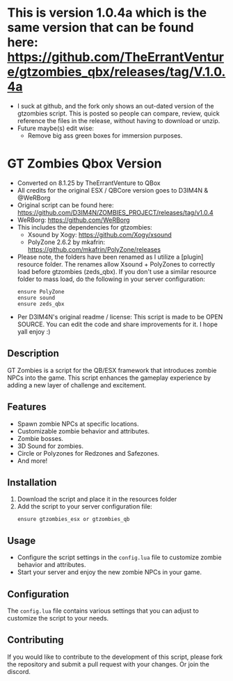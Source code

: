 # This is version 1.0.4a which is the same version that can be found here: https://github.com/TheErrantVenture/gtzombies_qbx/releases/tag/V.1.0.4a
- I suck at github, and the fork only shows an out-dated version of the gtzombies script.  This is posted so people can compare, review, quick reference the files in the release, without having to download or unzip.
- Future maybe(s) edit wise:
  - Remove big ass green boxes for immersion purposes.
# GT Zombies Qbox Version
- Converted on 8.1.25 by TheErrantVenture to QBox
- All credits for the original ESX / QBCore version goes to D3IM4N & @WeRBorg
- Original script can be found here: https://github.com/D3IM4N/ZOMBIES_PROJECT/releases/tag/v1.0.4
- WeRBorg: https://github.com/WeRBorg
- This includes the dependencies for gtzombies:
  - Xsound by Xogy: https://github.com/Xogy/xsound
  - PolyZone 2.6.2 by mkafrin: https://github.com/mkafrin/PolyZone/releases
- Please note, the folders have been renamed as I utilize a [plugin] resource folder.  The renames allow Xsound + PolyZones to correctly load before gtzombies (zeds_qbx).  If you don't use a similar resource folder to mass load, do the following in your server configuration:
   ```
   ensure PolyZone
   ensure sound
   ensure zeds_qbx
   ```
- Per D3IM4N's original readme / license: This script is made to be OPEN SOURCE. You can edit the code and share improvements for it. I hope yall enjoy :)

## Description
GT Zombies is a script for the QB/ESX framework that introduces zombie NPCs into the game. This script enhances the gameplay experience by adding a new layer of challenge and excitement.

## Features
- Spawn zombie NPCs at specific locations.
- Customizable zombie behavior and attributes.
- Zombie bosses.
- 3D Sound for zombies.
- Circle or Polyzones for Redzones and Safezones.
- And more!

## Installation
1. Download the script and place it in the resources folder
2. Add the script to your server configuration file:
   ```
   ensure gtzombies_esx or gtzombies_qb
   ```

## Usage
- Configure the script settings in the `config.lua` file to customize zombie behavior and attributes.
- Start your server and enjoy the new zombie NPCs in your game.

## Configuration
The `config.lua` file contains various settings that you can adjust to customize the script to your needs.

## Contributing
If you would like to contribute to the development of this script, please fork the repository and submit a pull request with your changes. Or join the discord.
